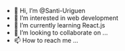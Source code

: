 - 👋 Hi, I’m @Santi-Uriguen
- 👀 I’m interested in web development
- 🌱 I’m currently learning React.js
- 💞️ I’m looking to collaborate on ...
- 📫 How to reach me ...

<!---
Santi-Uriguen/Santi-Uriguen is a ✨ special ✨ repository because its `README.md` (this file) appears on your GitHub profile.
You can click the Preview link to take a look at your changes.
--->
